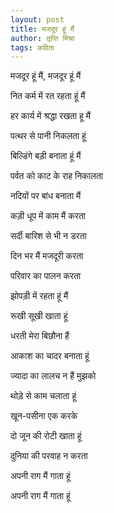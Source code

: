 ```yaml
---
layout: post
title: मजदूर हूं मैं 
author: तृप्ति मिश्रा
tags: कविता  
---
```


मजदूर हूं मैं, मजदूर हूं मैं

नित कर्म में रत रहता हूं मैं

हर कार्य में श्रद्धा रखता हू मैं

पत्थर से पानी निकलता हूं 

बिल्डिंगे बड़ी बनाता हूं मैं

पर्वत को काट के राह निकालता

नदियों पर  बांध बनाता मैं

कड़ी धूप में काम मैं करता
 
सर्दी बारिश से भी न डरता

दिन भर मैं मजदूरी करता

परिवार का पालन करता

झोपड़ी में  रहता हूं मैं

रूखी सूखी खाता हूं

धरती मेरा बिछौना हैं

आकाश का चादर बनाता हूं

ज्यादा का लालच न हैं मुझको

थोड़े से काम चलाता हूं

खून-पसीना एक करके

दो जून की रोटी खाता हूं

दुनिया की परवाह न करता

अपनी राग मैं गाता हूं

अपनी राग मैं गाता हूं
